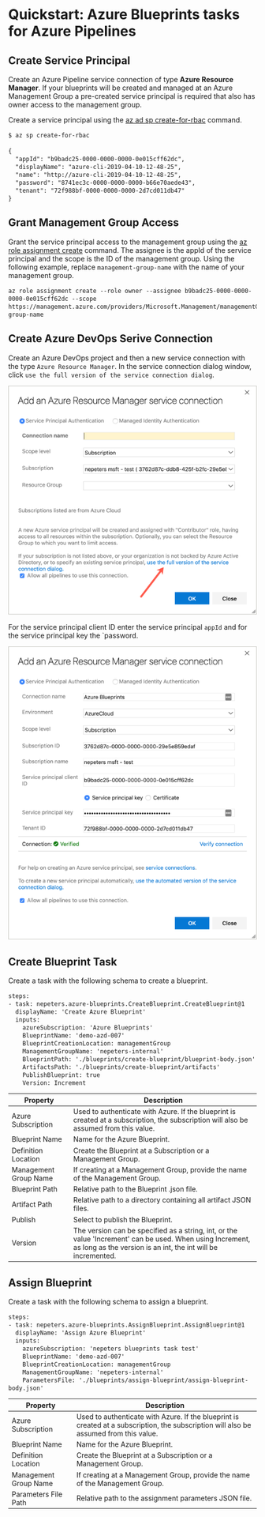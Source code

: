 # Quickstart: Azure Blueprints tasks for Azure Pipelines

## Create Service Principal

Create an Azure Pipeline service connection of type **Azure Resource Manager**. If your blueprints will be created and managed at an Azure Management Group a pre-created service principal is required that also has owner access to the management group.

Create a service principal using the [az ad sp create-for-rbac]() command.

```
$ az sp create-for-rbac

{
  "appId": "b9badc25-0000-0000-0000-0e015cff62dc",
  "displayName": "azure-cli-2019-04-10-12-48-25",
  "name": "http://azure-cli-2019-04-10-12-48-25",
  "password": "8741ec3c-0000-0000-0000-b66e70aede43",
  "tenant": "72f988bf-0000-0000-0000-2d7cd011db47"
}
```

## Grant Management Group Access

Grant the service principal access to the management group using the [az role assignment create]() command. The assignee is the appId of the service principal and the scope is the ID of the management group. Using the following example, replace `management-group-name` with the name of your management group.

```
az role assignment create --role owner --assignee b9badc25-0000-0000-0000-0e015cff62dc --scope https://management.azure.com/providers/Microsoft.Management/managementGroups/management-group-name
```

## Create Azure DevOps Serive Connection

Create an Azure DevOps project and then a new service connection with the type `Azure Resource Manager`. In the service connection dialog window, click `use the full version of the service connection dialog`.

![alt text](./images/service-connection-one.png)

For the service principal client ID enter the service principal `appId` and for the service principal key the `password.

![alt text](./images/service-connection-two.png)

## Create Blueprint Task

Create a task with the following schema to create a blueprint.

```
steps:
- task: nepeters.azure-blueprints.CreateBlueprint.CreateBlueprint@1
  displayName: 'Create Azure Blueprint'
  inputs:
    azureSubscription: 'Azure Blueprints'
    BlueprintName: 'demo-azd-007'
    BlueprintCreationLocation: managementGroup
    ManagementGroupName: 'nepeters-internal'
    BlueprintPath: './blueprints/create-blueprint/blueprint-body.json'
    ArtifactsPath: './blueprints/create-blueprint/artifacts'
    PublishBlueprint: true
    Version: Increment
```

| Property | Description |
|---|---|
| Azure Subscription | Used to authenticate with Azure. If the blueprint is created at a subscription, the subscription will also be assumed from this value. |
| Blueprint Name | Name for the Azure Blueprint. |
| Definition Location | Create the Blueprint at a Subscription or a Management Group. |
| Management Group Name | If creating at a Management Group, provide the name of the Management Group. |
| Blueprint Path | Relative path to the Blueprint .json file. |
| Artifact Path | Relative path to a directory containing all artifact JSON files. |
| Publish | Select to publish the Blueprint. |
| Version | The version can be specified as a string, int, or the value 'Increment' can be used. When using Increment, as long as the version is an int, the int will be incremented. |

## Assign Blueprint

Create a task with the following schema to assign a blueprint.

```
steps:
- task: nepeters.azure-blueprints.AssignBlueprint.AssignBlueprint@1
  displayName: 'Assign Azure Blueprint'
  inputs:
    azureSubscription: 'nepeters blueprints task test'
    BlueprintName: 'demo-azd-007'
    BlueprintCreationLocation: managementGroup
    ManagementGroupName: 'nepeters-internal'
    ParametersFile: './blueprints/assign-blueprint/assign-blueprint-body.json'
```

| Property | Description |
|---|---|
| Azure Subscription | Used to authenticate with Azure. If the blueprint is created at a subscription, the subscription will also be assumed from this value. |
| Blueprint Name | Name for the Azure Blueprint. |
| Definition Location | Create the Blueprint at a Subscription or a Management Group. |
| Management Group Name | If creating at a Management Group, provide the name of the Management Group. |
| Parameters File Path | Relative path to the assignment parameters JSON file. |